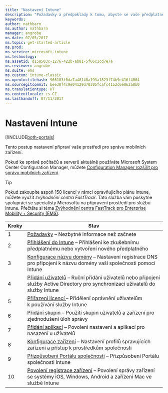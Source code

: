 ```yaml
---
title: "Nastavení Intune"
description: "Požadavky a předpoklady k tomu, abyste se vaše předplatné Intune dalo začít používat"
keywords: 
author: nathbarn
ms.author: nathbarn
manager: angrobe
ms.date: 07/05/2017
ms.topic: get-started-article
ms.prod: 
ms.service: microsoft-intune
ms.technology: 
ms.assetid: d158503c-1276-422b-ab81-5f66c1cd7e7a
ms.reviewer: angrobe
ms.suite: ems
ms.custom: intune-classic
ms.openlocfilehash: 966183f0da7a48148a193a1823f74b9e416f4004
ms.sourcegitcommit: bee30f4c9e04129d70305fcafc4152c6e062a8b0
ms.translationtype: HT
ms.contentlocale: cs-CZ
ms.lasthandoff: 07/11/2017
---
```

# <a name="set-up-intune"></a>Nastavení Intune

[!INCLUDE[both-portals](./includes/note-for-both-portals.md)]

Tento postup nastavení připraví vaše prostředí pro správu mobilních zařízení.  

Pokud ke správě počítačů a serverů aktuálně používáte Microsoft System Center Configuration Manager, můžete [Configuration Manager rozšířit pro správu mobilních zařízení](https://docs.microsoft.com/sccm/mdm/understand/choose-between-standalone-intune-and-hybrid-mobile-device-management).

>[!TIP]
>Pokud zakoupíte aspoň 150 licencí v rámci opravňujícího plánu Intune, můžete využít *zvýhodnění centra FastTrack*. Tato služba vám poskytne spolupráci se specialisty Microsoftu na připravení prostředí pro službu Intune. Přečtěte si téma [Zvýhodnění centra FastTrack pro Enterprise Mobility + Security (EMS)](https://docs.microsoft.com/enterprise-mobility-security/Solutions/enterprise-mobility-fasttrack-program).

| Kroky | Stav  |
| ------------- |-------------|
| 1  | [Požadavky](supported-devices-browsers.md) – Nezbytné informace než začnete|
| 2 |  [Přihlášení do Intune](account-sign-up.md) – Přihlášení ke zkušebnímu předplatnému nebo vytvoření nového předplatného |  
| 3 | [Konfigurace názvu domény](custom-domain-name-configure.md) – Nastavení registrace DNS pro připojení k názvu domény vaší společnosti pomocí Intune  |
| 4 | [Přidání uživatelů](users-add.md) – Ruční přidání uživatelů nebo připojení služby Active Directory pro synchronizaci uživatelů do služby Intune  |
| 5 | [Přiřazení licencí ](licenses-assign.md) – Přidělení oprávnění uživatelům k používání služby Intune|
| 6 |  [Přidání skupin](groups-add.md) – Použití skupin uživatelů a zařízení pro zjednodušení úloh správy |
| 7 | [Přidání aplikací](apps-add.md) – Povolení nastavení a aplikací pro nasazení u uživatelů |
| 8 | [Konfigurace zařízení](device-profiles.md) – Nastavení profilů spravujících zařízení a přístup k prostředkům společnosti |
| 9 | [Přizpůsobení Portálu společnosti](company-portal-app.md) – Přizpůsobení Portálu společnosti Intune   |
| 10 | [Povolení registrace zařízení](mdm-authority-set.md) – Povolení správy zařízení se systémy iOS, Windows, Android a zařízení Mac ve službě Intune |
